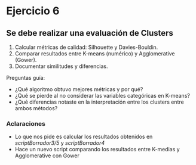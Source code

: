 # Ejercicio 6

## Se debe realizar una evaluación de Clusters

1. Calcular métricas de calidad: Silhouette y Davies-Bouldin.
2. Comparar resultados entre K-means (numérico) y Agglomerative (Gower).
3. Documentar similitudes y diferencias.

Preguntas guía:

- ¿Qué algoritmo obtuvo mejores métricas y por qué?
- ¿Qué se pierde al no considerar las variables categóricas en K-means?
- ¿Qué diferencias notaste en la interpretación entre los clusters entre ambos métodos?

### Aclaraciones

- Lo que nos pide es calcular los resultados obtenidos en *scriptBorrador3/5* y *scriptBorrador4*
- Hace un nuevo script comparando los resultados entre K-medias y Agglomerative con Gower
